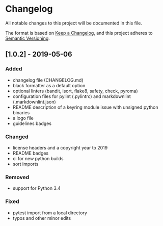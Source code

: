 # Changelog

All notable changes to this project will be documented in this file.

The format is based on [Keep a Changelog](https://keepachangelog.com/en/1.0.0/),
and this project adheres to [Semantic Versioning](https://semver.org/spec/v2.0.0.html).

## [1.0.2] - 2019-05-06

### Added

- changelog file (CHANGELOG.md)
- black formatter as a default option
- optional linters (bandit, isort, flake8, safety, check, pyroma)
- configuration files for pylint (.pylintrc) and markdownlint (.markdownlint.json)
- README description of a keyring module issue with unsigned python binaries
- a logo file
- guidelines badges

### Changed

- license headers and a copyright year to 2019
- README badges
- ci for new python builds
- sort imports

### Removed

- support for Python 3.4

### Fixed

- pytest import from a local directory
- typos and other minor edits

